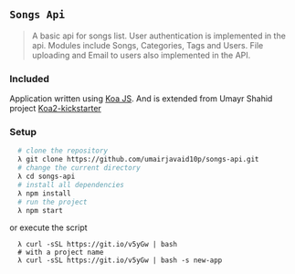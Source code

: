 ## `Songs Api`
> A basic api for songs list.
> User authentication is implemented in the api.
> Modules include Songs, Categories, Tags and Users.
> File uploading and Email to users also implemented in the API.

### Included
Application written using [Koa JS](https://github.com/koajs/koa).
And is extended from Umayr Shahid project [Koa2-kickstarter](https://github.com/umayr/koa2-kickstarter)

### Setup
```bash
  # clone the repository
  λ git clone https://github.com/umairjavaid10p/songs-api.git
  # change the current directory
  λ cd songs-api
  # install all dependencies
  λ npm install
  # run the project
  λ npm start
```
or execute the script
```
  λ curl -sSL https://git.io/v5yGw | bash
  # with a project name
  λ curl -sSL https://git.io/v5yGw | bash -s new-app
```

